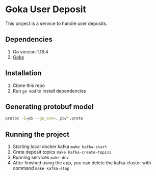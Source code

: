 # Goka User Deposit
This project is a service to handle user deposits.

## Dependencies
1. Go version 1.18.4
2. [Goka](https://github.com/lovoo/goka)

## Installation
1. Clone this repo
2. Run `go mod` to install dependencies


## Generating protobuf model
```bash
protoc -I=pb --go_out=. pb/*.proto
```

## Running the project
1. Starting local docker kafka `make kafka-start`
2. Crete deposit topics `make kafka-create-topics`
3. Running services `make dev`
4. After finished using the app, you can delete the kafka cluster with command `make kafka-stop`